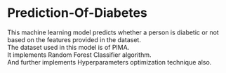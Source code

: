 # Prediction-Of-Diabetes

This machine learning model predicts whether a person is diabetic or not based on the features provided in the dataset.<br/>
The dataset used in this model is of PIMA.<br/>
It implements Random Forest Classifier algorithm.<br/>
And further implements Hyperparameters optimization technique also.

